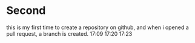 # Second
this is my first time to create a repository on github,
and when i opened a pull request, a branch is created.
17:09
17:20
17:23
